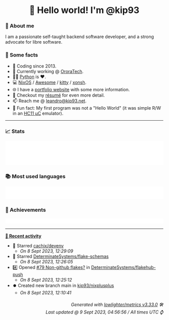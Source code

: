 <!-- README template, populated using this action:
     https://github.com/kip93/kip93/blob/main/.github/workflows/readme.yml. -->

<h1 align="center">👋 Hello world! I'm @kip93</h1> <!-- LOGIN => username -->

### 👤 About me

I am a passionate self-taught backend software developer, and a strong advocate for libre software.


### 💬 Some facts

* 📅 Coding since 2013.
* 💼 Currently working @ [OroraTech](https://ororatech.com/).
* 👨‍💻 [Python](https://github.com/search?q=user%3Akip93&l=python) is ❤️. <!-- LOGIN => username -->
* 💻 [NixOS](https://github.com/NixOS/) /
     [Awesome](https://github.com/awesomeWM/) /
     [kitty](https://github.com/kovidgoyal/kitty/) /
     [xonsh](https://github.com/xonsh/).
* 🌐 I have a [portfolio website](https://kip93.net/) with some more information.
* 📝 Checkout my [résumé](https://kip93.net/resume/) for even more detail.
* 📫 Reach me @ [leandro@kip93.net](mailto:leandro@kip93.net).
* 🎲 Fun fact: My first program was not a "Hello World" (it was simple R/W in an [HC11 µC](https://en.wikipedia.org/wiki/68HC11) emulator).


-----------------------------------------------------------------------------------------------------------------------


### 📈 Stats

![](./stats.svg)


### 📚 Most used languages <!-- by percentage, in decreasing order -->

![](./languages.svg)


### 🏅 Achievements

![](./achievements.svg)


-----------------------------------------------------------------------------------------------------------------------


**[📰 Recent activity](https://github.com/kip93)**
* 🌟 Starred [cachix/devenv](https://github.com/cachix/devenv)
  * *On 8 Sept 2023, 12:29:09*
* 🌟 Starred [DeterminateSystems/flake-schemas](https://github.com/DeterminateSystems/flake-schemas)
  * *On 8 Sept 2023, 12:26:05*
* #️⃣ Opened [#79 Non-github flakes?](https://github.com/DeterminateSystems/flakehub-push/issues/79) in [DeterminateSystems/flakehub-push](https://github.com/DeterminateSystems/flakehub-push)
  * *On 8 Sept 2023, 12:25:12*
* ⏺️ Created new branch main in [kip93/nixplusplus](https://github.com/kip93/nixplusplus)
  * *On 8 Sept 2023, 12:10:41*
 <!-- Last activity -->


<h6 align="right"><em>
    Generated with <a href="https://github.com/lowlighter/metrics/tree/latest/">lowlighter/metrics v3.33.0</a> 🛠️<br> <!-- VERSION => MAJOR.minor.patch -->
    Last updated @ 9 Sept 2023, 04:56:56 / All times UTC ⌚ <!-- meta.generated => DD/MM/YYYY, hh:mm -->
</em></h6>

